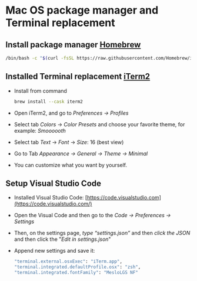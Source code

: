 # **Mac OS package manager and Terminal replacement**

## Install package manager [Homebrew](https://brew.sh)

  ```sh
  /bin/bash -c "$(curl -fsSL https://raw.githubusercontent.com/Homebrew/install/HEAD/install.sh)
  ```

## Installed Terminal replacement [iTerm2](https://iterm2.com/downloads.html)

- Install from command

  ```sh
  brew install --cask iterm2
  ```

- Open iTerm2, and go to *Preferences → Profiles*
- Select tab *Colors* → *Color Presets* and choose your favorite theme, for example: *Smoooooth*
- Select tab *Text* → *Font* → *Size*: 16 (best view)
- Go to Tab *Appearance → General → Theme → Minimal*
- You can customize what you want by yourself.

## Setup Visual Studio Code

- Installed Visual Studio Code: [https://code.visualstudio.com](https://code.visualstudio.com/)
- Open the Visual Code and then go to the *Code -> Preferences -> Settings*
- Then, on the settings page, *type “settings.json”* and then *click the JSON* and then click the "*Edit in settings.json*"
- Append new settings and save it:

  ```sh
  "terminal.external.osxExec": "iTerm.app",
  "terminal.integrated.defaultProfile.osx": "zsh",
  "terminal.integrated.fontFamily": "MesloLGS NF"
  ```
